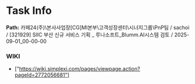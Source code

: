 # Task Info

**Path:** 카페24(주)\본사사업장\[CG]MI본부\고객성장센터\시너지그룹\PnP팀 / sachoi / [321929] SIIC 부산 신규 서비스 기획 _ 루나소프트_Blumm.AI시스템 검토 / 2025-09-01_00-00-00

### WIKI
- ["https://wiki.simplexi.com/pages/viewpage.action?pageId=2772056681"]

